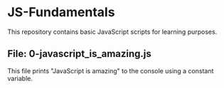 # JS-Fundamentals

This repository contains basic JavaScript scripts for learning purposes.

## File: 0-javascript_is_amazing.js

This file prints "JavaScript is amazing" to the console using a constant variable.
